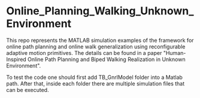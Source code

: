 # Online_Planning_Walking_Unknown_Environment
This repo represents the MATLAB simulation examples of the framework for online path planning and online walk generalization using reconfigurable adaptive motion primitives. The details can be found in a paper "Human-Inspired Online Path Planning and Biped Walking Realization in Unknown Environment".

To test the code one should first add TB_GnrlModel folder into a Matlab path. After that, inside each folder there are multiple simulation files that can be executed. 

